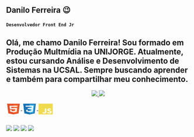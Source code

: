 ## Danilo Ferreira 😉 ##

**`Desenvolvedor Front End Jr`**

## Olá, me chamo Danilo Ferreira! Sou formado em Produção Multmídia na UNIJORGE. Atualmente, estou cursando Análise e Desenvolvimento de Sistemas na UCSAL. Sempre buscando aprender e também para compartilhar meu conhecimento.

<div align="center">
  <a href="https://github.com/DaniloNSF">
  <img height="180em" src="https://github-readme-stats.vercel.app/api?username=daniloferreira&show_icons=true&theme=rose_pine&include_all_commits=true&count_private=true"/>
  <img height="180em" src="https://github-readme-stats.vercel.app/api/top-langs/?username=daniloferreira&layout=compact&langs_count=7&theme=rose_pine"/>
</div>
  
<div style="display: inline_block"><br>
  <img align="center" alt="DaniloNSF-HTML" height="30" width="40" src="https://raw.githubusercontent.com/devicons/devicon/master/icons/html5/html5-original.svg">
  <img align="center" alt="DaniloNSF-CSS" height="30" width="40" src="https://raw.githubusercontent.com/devicons/devicon/master/icons/css3/css3-original.svg">
  <img align="center" alt="Danilo-JS" height="30" width="40"  src="https://raw.githubusercontent.com/devicons/devicon/master/icons/javascript/javascript-plain.svg" style="max-width: 100%;">
</div>
  
##  
  
<div> 
  <a href="https://www.behance.net/danniloferreira//" target="_blank"><img src=https://img.shields.io/badge/-Behance-blue?style=for-the-badge&logo=behance&logoColor=white></a>
  <a href = "mailto:danilo.nsferreira@gmail.com"><img src="https://img.shields.io/badge/-Gmail-%23333?style=for-the-badge&logo=gmail&logoColor=white" target="_blank"></a>
  <a href="https://www.linkedin.com/in/danilo-ferreira-39a025107/" target="_blank"><img src="https://img.shields.io/badge/-LinkedIn-%230077B5?style=for-the-badge&logo=linkedin&logoColor=white" target="_blank"></a> 
  <a href="https://medium.com/@danilo-nsferreira/" target="_blank"><img src="https://img.shields.io/badge/Medium-12100E?style=for-the-badge&logo=medium&logoColor=white"></a>
</div> 
  
##  
 	
 
  
 


 
  
  
 	

 
  
 




            
          
